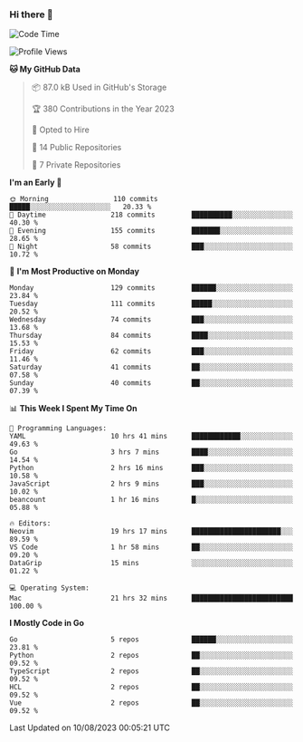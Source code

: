### Hi there 👋
<!--![visitors](https://visitor-badge.glitch.me/badge?page_id=d0zingcat)-->
<!--
**d0zingcat/d0zingcat** is a ✨ _special_ ✨ repository because its `README.md` (this file) appears on your GitHub profile.

Here are some ideas to get you started:

- 🔭 I’m currently working on ...
- 🌱 I’m currently learning ...
- 👯 I’m looking to collaborate on ...
- 🤔 I’m looking for help with ...
- 💬 Ask me about ...
- 📫 How to reach me: ...
- 😄 Pronouns: ...
- ⚡ Fun fact: ...
-->
<!--START_SECTION:waka-->
![Code Time](http://img.shields.io/badge/Code%20Time-2%2C912%20hrs%2036%20mins-blue)

![Profile Views](http://img.shields.io/badge/Profile%20Views-0-blue)

**🐱 My GitHub Data** 

> 📦 87.0 kB Used in GitHub's Storage 
 > 
> 🏆 380 Contributions in the Year 2023
 > 
> 💼 Opted to Hire
 > 
> 📜 14 Public Repositories 
 > 
> 🔑 7 Private Repositories 
 > 
**I'm an Early 🐤** 

```text
🌞 Morning                110 commits         █████░░░░░░░░░░░░░░░░░░░░   20.33 % 
🌆 Daytime                218 commits         ██████████░░░░░░░░░░░░░░░   40.30 % 
🌃 Evening                155 commits         ███████░░░░░░░░░░░░░░░░░░   28.65 % 
🌙 Night                  58 commits          ███░░░░░░░░░░░░░░░░░░░░░░   10.72 % 
```
📅 **I'm Most Productive on Monday** 

```text
Monday                   129 commits         ██████░░░░░░░░░░░░░░░░░░░   23.84 % 
Tuesday                  111 commits         █████░░░░░░░░░░░░░░░░░░░░   20.52 % 
Wednesday                74 commits          ███░░░░░░░░░░░░░░░░░░░░░░   13.68 % 
Thursday                 84 commits          ████░░░░░░░░░░░░░░░░░░░░░   15.53 % 
Friday                   62 commits          ███░░░░░░░░░░░░░░░░░░░░░░   11.46 % 
Saturday                 41 commits          ██░░░░░░░░░░░░░░░░░░░░░░░   07.58 % 
Sunday                   40 commits          ██░░░░░░░░░░░░░░░░░░░░░░░   07.39 % 
```


📊 **This Week I Spent My Time On** 

```text
💬 Programming Languages: 
YAML                     10 hrs 41 mins      ████████████░░░░░░░░░░░░░   49.63 % 
Go                       3 hrs 7 mins        ████░░░░░░░░░░░░░░░░░░░░░   14.54 % 
Python                   2 hrs 16 mins       ███░░░░░░░░░░░░░░░░░░░░░░   10.58 % 
JavaScript               2 hrs 9 mins        ███░░░░░░░░░░░░░░░░░░░░░░   10.02 % 
beancount                1 hr 16 mins        █░░░░░░░░░░░░░░░░░░░░░░░░   05.88 % 

🔥 Editors: 
Neovim                   19 hrs 17 mins      ██████████████████████░░░   89.59 % 
VS Code                  1 hr 58 mins        ██░░░░░░░░░░░░░░░░░░░░░░░   09.20 % 
DataGrip                 15 mins             ░░░░░░░░░░░░░░░░░░░░░░░░░   01.22 % 

💻 Operating System: 
Mac                      21 hrs 32 mins      █████████████████████████   100.00 % 
```

**I Mostly Code in Go** 

```text
Go                       5 repos             ██████░░░░░░░░░░░░░░░░░░░   23.81 % 
Python                   2 repos             ██░░░░░░░░░░░░░░░░░░░░░░░   09.52 % 
TypeScript               2 repos             ██░░░░░░░░░░░░░░░░░░░░░░░   09.52 % 
HCL                      2 repos             ██░░░░░░░░░░░░░░░░░░░░░░░   09.52 % 
Vue                      2 repos             ██░░░░░░░░░░░░░░░░░░░░░░░   09.52 % 
```




 Last Updated on 10/08/2023 00:05:21 UTC
<!--END_SECTION:waka-->

